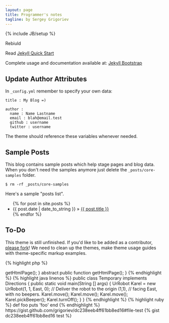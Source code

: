 ```yaml
---
layout: page
title: Programmer's notes
tagline: by Sergey Grigoriev
---
```

{% include JB/setup %}

Rebiuld 

Read [Jekyll Quick Start](http://jekyllbootstrap.com/usage/jekyll-quick-start.html)

Complete usage and documentation available at: [Jekyll Bootstrap](http://jekyllbootstrap.com)

## Update Author Attributes

In `_config.yml` remember to specify your own data:
    
    title : My Blog =)
    
    author :
      name : Name Lastname
      email : blah@email.test
      github : username
      twitter : username

The theme should reference these variables whenever needed.
    
## Sample Posts

This blog contains sample posts which help stage pages and blog data.
When you don't need the samples anymore just delete the `_posts/core-samples` folder.

    $ rm -rf _posts/core-samples

Here's a sample "posts list".

<ul class="posts">
  {% for post in site.posts %}
    <li><span>{{ post.date | date_to_string }}</span> &raquo; <a href="{{ BASE_PATH }}{{ post.url }}">{{ post.title }}</a></li>
  {% endfor %}
</ul>

## To-Do

This theme is still unfinished. If you'd like to be added as a contributor, [please fork](http://github.com/plusjade/jekyll-bootstrap)!
We need to clean up the themes, make theme usage guides with theme-specific markup examples.

{% highlight php %}
<?php
/**
 * Author: Sergey Grigoriev
 */

abstract class AbstractPage {
    public function printHtmlPage() {
        echo $this->getHtmlPage();
    }

    abstract public function getHtmlPage();
}
{% endhighlight %}

{% highlight java linenos %}
public class Temporary implements Directions
{ 
	public static void main(String [] args)
	{
		UrRobot Karel = new UrRobot(1, 1, East, 0);
		// Deliver the robot to the origin (1,1),
		// facing East, with no beepers.
		Karel.move();
		Karel.move();
		Karel.move();
		Karel.pickBeeper();
		Karel.turnOff();
	}
}
{% endhighlight %}


{% highlight ruby %}
def foo
  puts 'foo'
end
{% endhighlight %}

https://gist.github.com/grigoriev/dc238eeb4ff61bb8ed16#file-test

{% gist dc238eeb4ff61bb8ed16 test %}


